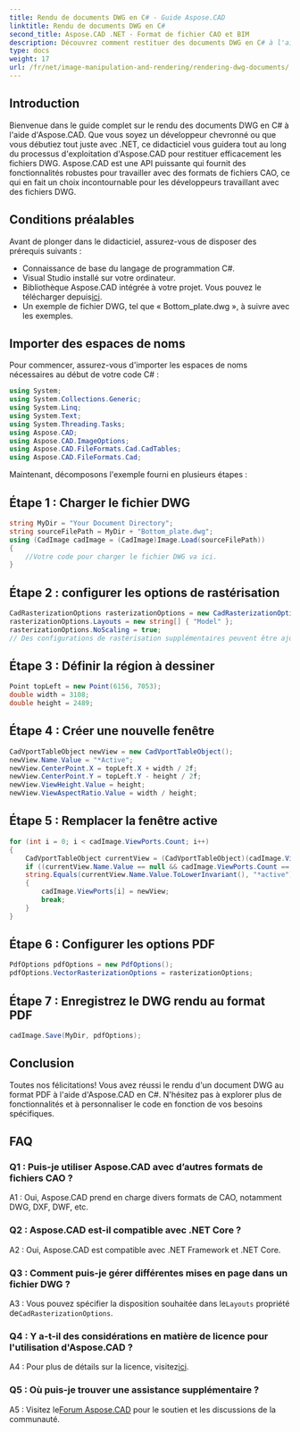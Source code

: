 ```yaml
---
title: Rendu de documents DWG en C# - Guide Aspose.CAD
linktitle: Rendu de documents DWG en C#
second_title: Aspose.CAD .NET - Format de fichier CAO et BIM
description: Découvrez comment restituer des documents DWG en C# à l'aide d'Aspose.CAD. Ce guide étape par étape couvre l'importation, la configuration et l'enregistrement avec des exemples de code.
type: docs
weight: 17
url: /fr/net/image-manipulation-and-rendering/rendering-dwg-documents/
---
```

## Introduction

Bienvenue dans le guide complet sur le rendu des documents DWG en C# à l'aide d'Aspose.CAD. Que vous soyez un développeur chevronné ou que vous débutiez tout juste avec .NET, ce didacticiel vous guidera tout au long du processus d'exploitation d'Aspose.CAD pour restituer efficacement les fichiers DWG. Aspose.CAD est une API puissante qui fournit des fonctionnalités robustes pour travailler avec des formats de fichiers CAO, ce qui en fait un choix incontournable pour les développeurs travaillant avec des fichiers DWG.

## Conditions préalables

Avant de plonger dans le didacticiel, assurez-vous de disposer des prérequis suivants :

- Connaissance de base du langage de programmation C#.
- Visual Studio installé sur votre ordinateur.
-  Bibliothèque Aspose.CAD intégrée à votre projet. Vous pouvez le télécharger depuis[ici](https://releases.aspose.com/cad/net/).
- Un exemple de fichier DWG, tel que « Bottom_plate.dwg », à suivre avec les exemples.

## Importer des espaces de noms

Pour commencer, assurez-vous d'importer les espaces de noms nécessaires au début de votre code C# :

```csharp
using System;
using System.Collections.Generic;
using System.Linq;
using System.Text;
using System.Threading.Tasks;
using Aspose.CAD;
using Aspose.CAD.ImageOptions;
using Aspose.CAD.FileFormats.Cad.CadTables;
using Aspose.CAD.FileFormats.Cad;
```

Maintenant, décomposons l'exemple fourni en plusieurs étapes :

## Étape 1 : Charger le fichier DWG

```csharp
string MyDir = "Your Document Directory";
string sourceFilePath = MyDir + "Bottom_plate.dwg";
using (CadImage cadImage = (CadImage)Image.Load(sourceFilePath))
{
    //Votre code pour charger le fichier DWG va ici.
}
```

## Étape 2 : configurer les options de rastérisation

```csharp
CadRasterizationOptions rasterizationOptions = new CadRasterizationOptions();
rasterizationOptions.Layouts = new string[] { "Model" };
rasterizationOptions.NoScaling = true;
// Des configurations de rastérisation supplémentaires peuvent être ajoutées ici.
```

## Étape 3 : Définir la région à dessiner

```csharp
Point topLeft = new Point(6156, 7053);
double width = 3108;
double height = 2489;
```

## Étape 4 : Créer une nouvelle fenêtre

```csharp
CadVportTableObject newView = new CadVportTableObject();
newView.Name.Value = "*Active";
newView.CenterPoint.X = topLeft.X + width / 2f;
newView.CenterPoint.Y = topLeft.Y - height / 2f;
newView.ViewHeight.Value = height;
newView.ViewAspectRatio.Value = width / height;
```

## Étape 5 : Remplacer la fenêtre active

```csharp
for (int i = 0; i < cadImage.ViewPorts.Count; i++)
{
    CadVportTableObject currentView = (CadVportTableObject)(cadImage.ViewPorts[i]);
    if ((currentView.Name.Value == null && cadImage.ViewPorts.Count == 1) ||
    string.Equals(currentView.Name.Value.ToLowerInvariant(), "*active"))
    {
        cadImage.ViewPorts[i] = newView;
        break;
    }
}
```

## Étape 6 : Configurer les options PDF

```csharp
PdfOptions pdfOptions = new PdfOptions();
pdfOptions.VectorRasterizationOptions = rasterizationOptions;
```

## Étape 7 : Enregistrez le DWG rendu au format PDF

```csharp
cadImage.Save(MyDir, pdfOptions);
```

## Conclusion

Toutes nos félicitations! Vous avez réussi le rendu d'un document DWG au format PDF à l'aide d'Aspose.CAD en C#. N'hésitez pas à explorer plus de fonctionnalités et à personnaliser le code en fonction de vos besoins spécifiques.

## FAQ

### Q1 : Puis-je utiliser Aspose.CAD avec d’autres formats de fichiers CAO ?

A1 : Oui, Aspose.CAD prend en charge divers formats de CAO, notamment DWG, DXF, DWF, etc.

### Q2 : Aspose.CAD est-il compatible avec .NET Core ?

A2 : Oui, Aspose.CAD est compatible avec .NET Framework et .NET Core.

### Q3 : Comment puis-je gérer différentes mises en page dans un fichier DWG ?

 A3 : Vous pouvez spécifier la disposition souhaitée dans le`Layouts` propriété de`CadRasterizationOptions`.

### Q4 : Y a-t-il des considérations en matière de licence pour l'utilisation d'Aspose.CAD ?

 A4 : Pour plus de détails sur la licence, visitez[ici](https://purchase.aspose.com/buy).

### Q5 : Où puis-je trouver une assistance supplémentaire ?

 A5 : Visitez le[Forum Aspose.CAD](https://forum.aspose.com/c/cad/19) pour le soutien et les discussions de la communauté.